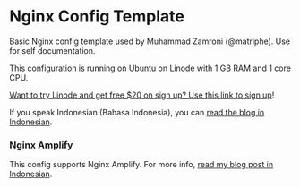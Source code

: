 # Nginx Config Template

Basic Nginx config template used by Muhammad Zamroni (@matriphe). Use for self documentation.

This configuration is running on Ubuntu on Linode with 1 GB RAM and 1 core CPU.

[Want to try Linode and get free $20 on sign up? Use this link to sign up](https://www.linode.com/?r=9f7016d8beaa8116ef36efbc5a2f3db7834f17ba)!

If you speak Indonesian (Bahasa Indonesia), you can [read the blog in Indonesian](https://matriphe.com/2017/04/02/konfigurasi-dan-optimasi-nginx.html).

### Nginx Amplify

This config supports Nginx Amplify. For more info, [read my blog post in Indonesian](https://matriphe.com/2017/06/24/memasang-nginx-amplify.html).
